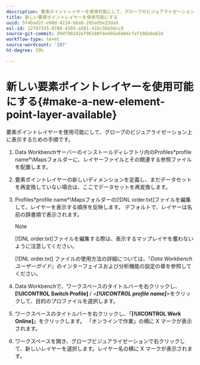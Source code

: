 ```yaml
---
description: 要素ポイントレイヤーを使用可能にして、グローブのビジュアライゼーション上に表示するための手順です。
title: 新しい要素ポイントレイヤーを使用可能にする
uuid: 5f4bad2f-e98d-4224-bba8-285ad5e23da9
exl-id: 12797335-0788-4103-a581-41bc3bb3dcc9
source-git-commit: d9df90242ef96188f4e4b5e6d04cfef196b0a628
workflow-type: tm+mt
source-wordcount: '207'
ht-degree: 59%

---
```


# 新しい要素ポイントレイヤーを使用可能にする{#make-a-new-element-point-layer-available}

要素ポイントレイヤーを使用可能にして、グローブのビジュアライゼーション上に表示するための手順です。

1. Data Workbenchサーバーのインストールディレクトリ内のProfiles\*profile name*\Mapsフォルダーに、レイヤーファイルとその関連する参照ファイルを配置します。
1. 要素ポイントレイヤーの新しいディメンションを定義し、まだデータセットを再変換していない場合は、ここでデータセットを再変換します。
1. Profiles\*profile name*\Mapsフォルダーの[!DNL order.txt]ファイルを編集して、レイヤーを表示する順序を反映します。 デフォルトで、レイヤーは名前の辞書順で表示されます。

   >[!NOTE]
   >
   >[!DNL order.txt]ファイルを編集する際は、表示するマップレイヤを覆わないように注意してください。

   [!DNL order.txt] ファイルの使用方法の詳細については、『*Data Workbench ユーザーガイド*』のインターフェイスおよび分析機能の設定の章を参照してください。

1. Data Workbenchで、ワークスペースのタイトルバーを右クリックし、 **[!UICONTROL Switch Profile]** / *&lt;**[!UICONTROL profile name]**>*&#x200B;をクリックして、目的のプロファイルを選択します。
1. ワークスペースのタイトルバーを右クリックし、「**[!UICONTROL Work Online]**」をクリックします。 「オンラインで作業」の横に X マークが表示されます。
1. ワークスペースを開き、グローブビジュアライゼーションで右クリックして、新しいレイヤーを選択します。レイヤー名の横に X マークが表示されます。
